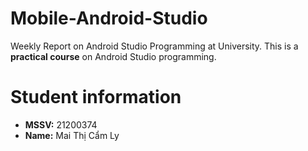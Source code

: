 # Mobile-Android-Studio
Weekly Report on Android Studio Programming at University. This is a **practical course** on Android Studio programming.  

# Student information
- **MSSV:** 21200374
- **Name:** Mai Thị Cẩm Ly
